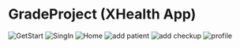 ﻿# GradeProject (XHealth App)
![GetStart](https://github.com/user-attachments/assets/1f2c7888-417c-45f9-8577-639fe90306af) ![SingIn](https://github.com/user-attachments/assets/b3663e0f-5802-4f24-95b2-6b1aff49a736) ![Home](https://github.com/user-attachments/assets/83d7e3d3-035e-42a1-9b62-2ce40d95117b) ![add patient](https://github.com/user-attachments/assets/e1529b15-4004-4969-a6ad-6378b0cf4ad1) ![add checkup](https://github.com/user-attachments/assets/2e61a3df-35de-4b49-ac25-2b1f84dacf0f) ![profile](https://github.com/user-attachments/assets/943abddd-b073-4af8-8fe2-ba5f5515bf02)
